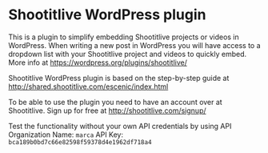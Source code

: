 Shootitlive WordPress plugin
==============

This is a plugin to simplify embedding Shootitlive projects or videos in WordPress. When writing a new post in WordPress you will have access to a dropdown list with your Shootitlive project and videos to quickly embed. More info at https://wordpress.org/plugins/shootitlive/

Shootitlive WordPress plugin is based on the step-by-step guide at http://shared.shootitlive.com/escenic/index.html

To be able to use the plugin you need to have an account over at Shootitlive. Sign up for free at http://shootitlive.com/signup/

Test the functionality without your own API credentials by using
API Organization Name: ``marca``
API Key: ``bca189b0bd7c66e82598f59378d4e1962df718a4``


